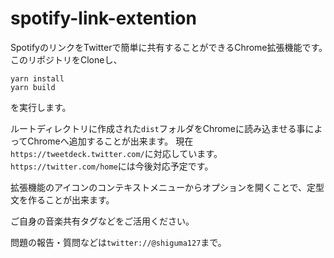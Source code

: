# spotify-link-extention
SpotifyのリンクをTwitterで簡単に共有することができるChrome拡張機能です。　
このリポジトリをCloneし、
```
yarn install
yarn build
```
を実行します。

ルートディレクトリに作成された```dist```フォルダをChromeに読み込ませる事によってChromeへ追加することが出来ます。
現在
```https://tweetdeck.twitter.com/```に対応しています。
```https://twitter.com/home```には今後対応予定です。

拡張機能のアイコンのコンテキストメニューからオプションを開くことで、定型文を作ることが出来ます。

ご自身の音楽共有タグなどをご活用ください。

問題の報告・質問などは```twitter://@shiguma127```まで。
